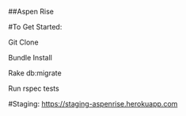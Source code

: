 ##Aspen Rise

#To Get Started:

Git Clone

Bundle Install

Rake db:migrate

Run rspec tests

#Staging:
https://staging-aspenrise.herokuapp.com
